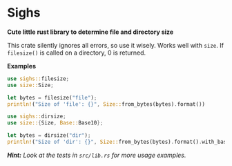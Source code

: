 # Sighs

**Cute little rust library to determine file and directory size**

This crate silently ignores all errors, so use it wisely. Works well with
`size`. If `filesize()` is called on a directory, 0 is returned.

**Examples**
```rust
use sighs::filesize;
use size::Size;

let bytes = filesize("file");
println!("Size of 'file': {}", Size::from_bytes(bytes).format())
```

```rust
use sighs::dirsize;
use size::{Size, Base::Base10};

let bytes = dirsize("dir");
println!("Size of 'dir': {}", Size::from_bytes(bytes).format().with_base(Base10))
```

***Hint:** Look at the tests in `src/lib.rs` for more usage examples.*
